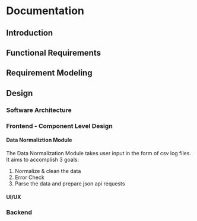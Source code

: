 # Documentation

## Introduction

## Functional Requirements

## Requirement Modeling

## Design

### Software Architecture

### Frontend - Component Level Design

#### Data Normaliztion Module

The Data Normalization Module takes user input in the form of csv log files. It aims to accomplish 3 goals:
1. Normalize & clean the data
2. Error Check
3. Parse the data and prepare json api requests

#### UI/UX

### Backend
